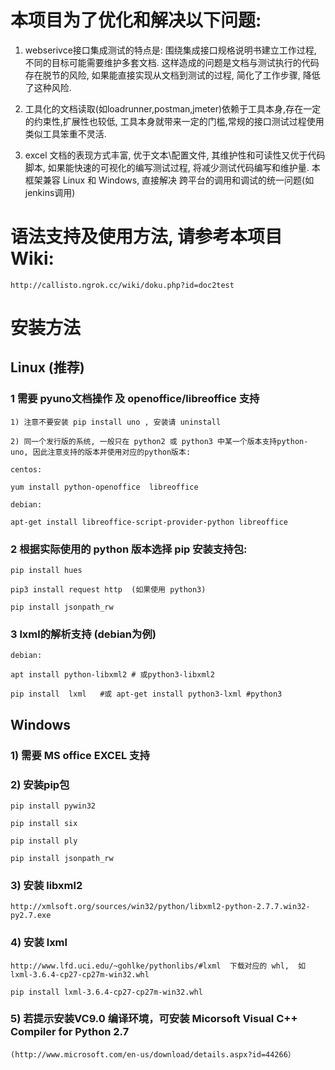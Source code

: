 
# 本项目为了优化和解决以下问题:

1) webserivce接口集成测试的特点是: 围绕集成接口规格说明书建立工作过程, 不同的目标可能需要维护多套文档. 这样造成的问题是文档与测试执行的代码存在脱节的风险, 如果能直接实现从文档到测试的过程, 简化了工作步骤, 降低了这种风险.

2) 工具化的文档读取(如loadrunner,postman,jmeter)依赖于工具本身,存在一定的约束性,扩展性也较低, 工具本身就带来一定的门槛,常规的接口测试过程使用类似工具笨重不灵活.

3) excel 文档的表现方式丰富, 优于文本\配置文件, 其维护性和可读性又优于代码脚本, 如果能快速的可视化的编写测试过程, 将减少测试代码编写和维护量. 本框架兼容 Linux 和 Windows, 直接解决 跨平台的调用和调试的统一问题(如jenkins调用) 


# 语法支持及使用方法,  请参考本项目Wiki:

	http://callisto.ngrok.cc/wiki/doku.php?id=doc2test


# 安装方法
## Linux (推荐)

### 1 需要 pyuno文档操作 及 openoffice/libreoffice 支持

	1) 注意不要安装 pip install uno , 安装请 uninstall

	2) 同一个发行版的系统, 一般只在 python2 或 python3 中某一个版本支持python-uno, 因此注意支持的版本并使用对应的python版本:

	centos:

	yum install python-openoffice  libreoffice

	debian:

	apt-get install libreoffice-script-provider-python libreoffice

### 2 根据实际使用的 python 版本选择 pip 安装支持包:

	pip install hues

	pip3 install request http  (如果使用 python3)

	pip install jsonpath_rw

### 3 lxml的解析支持 (debian为例)

	debian:

	apt install python-libxml2 # 或python3-libxml2

	pip install  lxml   #或 apt-get install python3-lxml #python3

## Windows

### 1) 需要 MS office EXCEL 支持

### 2) 安装pip包

	pip install pywin32

	pip install six

	pip install ply

	pip install jsonpath_rw

### 3) 安装 libxml2

	http://xmlsoft.org/sources/win32/python/libxml2-python-2.7.7.win32-py2.7.exe

### 4) 安装 lxml

	http://www.lfd.uci.edu/~gohlke/pythonlibs/#lxml  下载对应的 whl,  如 lxml‑3.6.4‑cp27‑cp27m‑win32.whl

	pip install lxml‑3.6.4‑cp27‑cp27m‑win32.whl

### 5) 若提示安装VC9.0 编译环境，可安装 Micorsoft Visual C++ Compiler for Python 2.7

	(http://www.microsoft.com/en-us/download/details.aspx?id=44266）

